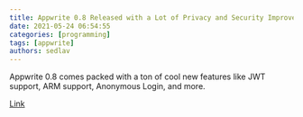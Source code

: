 ```yaml
---
title: Appwrite 0.8 Released with a Lot of Privacy and Security Improvements
date: 2021-05-24 06:54:55
categories: [programming]
tags: [appwrite]
authors: sedlav
---
```


Appwrite 0.8 comes packed with a ton of cool new features like JWT support, ARM support, Anonymous Login, and more.

[Link](https://linuxiac.com/appwrite-0-8-released-with-a-lot-of-privacy-and-security-improvements/)

